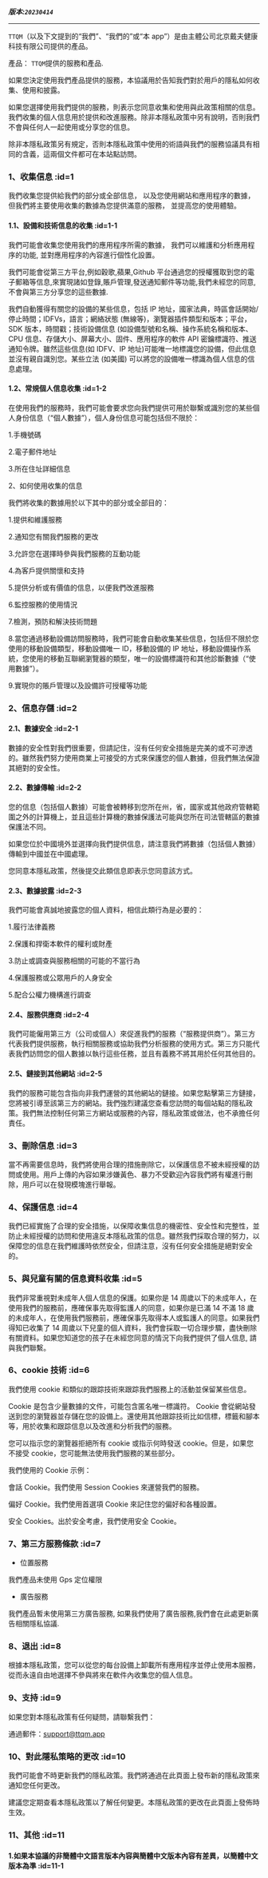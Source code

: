 **_版本:`20230414`_**

---

`TTQM`（以及下文提到的“我們”、“我們的”或“本 app”）是由主體公司北京戴夫健康科技有限公司提供的產品。

產品： `TTQM`提供的服務和產品.

如果您決定使用我們產品提供的服務，本協議用於告知我們對於用戶的隱私如何收集、使用和披露。

如果您選擇使用我們提供的服務，則表示您同意收集和使用與此政策相關的信息。我們收集的個人信息用於提供和改進服務。除非本隱私政策中另有說明，否則我們不會與任何人一起使用或分享您的信息。

除非本隱私政策另有規定，否則本隱私政策中使用的術語與我們的服務協議具有相同的含義，這兩個文件都可在本站點訪問。

### 1、收集信息 :id=1

我們收集您提供給我們的部分或全部信息， 以及您使用網站和應用程序的數據， 但我們將主要使用收集的數據為您提供滿意的服務， 並提高您的使用體驗。

#### 1.1、設備和技術信息的收集 :id=1-1

我們可能會收集您使用我們的應用程序所需的數據， 我們可以維護和分析應用程序的功能, 並對應用程序的內容進行個性化設置。

我們可能會從第三方平台,例如穀歌,蘋果,Github 平台通過您的授權獲取到您的電子郵箱等信息,來實現諸如登錄,賬戶管理,發送通知郵件等功能,我們未經您的同意,不會與第三方分享您的這些數據.

我們自動獲得有關您的設備的某些信息，包括 IP 地址，國家法典，時區會話開始/停止時間；IDFVs，語言；網絡狀態 (無線等)，瀏覽器插件類型和版本；平台，SDK 版本，時間戳；技術設備信息 (如設備型號和名稱、操作系統名稱和版本、CPU 信息、存儲大小、屏幕大小、固件、應用程序的軟件 API 密鑰標識符、推送通知令牌。雖然這些信息(如 IDFV、IP 地址)可能唯一地標識您的設備，但此信息並沒有親自識別您。某些立法 (如美國) 可以將您的設備唯一標識為個人信息的信息處理。

#### 1.2、常規個人信息收集 :id=1-2

在使用我們的服務時，我們可能會要求您向我們提供可用於聯繫或識別您的某些個人身份信息（“個人數據”），個人身份信息可能包括但不限於：

1.手機號碼

2.電子郵件地址

3.所在住址詳細信息

2、如何使用收集的信息

我們將收集的數據用於以下其中的部分或全部目的：

1.提供和維護服務

2.通知您有關我們服務的更改

3.允許您在選擇時參與我們服務的互動功能

4.為客戶提供關懷和支持

5.提供分析或有價值的信息，以便我們改進服務

6.監控服務的使用情況

7.檢測，預防和解決技術問題

8.當您通過移動設備訪問服務時，我們可能會自動收集某些信息，包括但不限於您使用的移動設備類型，移動設備唯一 ID，移動設備的 IP 地址，移動設備操作系統，您使用的移動互聯網瀏覽器的類型，唯一的設備標識符和其他診斷數據（“使用數據”）。

9.實現你的賬戶管理以及設備許可授權等功能

### 2、信息存儲 :id=2

#### 2.1、數據安全 :id=2-1

數據的安全性對我們很重要，但請記住，沒有任何安全措施是完美的或不可滲透的。雖然我們努力使用商業上可接受的方式來保護您的個人數據，但我們無法保證其絕對的安全性。

#### 2.2、數據傳輸 :id=2-2

您的信息（包括個人數據）可能會被轉移到您所在州，省，國家或其他政府管轄範圍之外的計算機上，並且這些計算機的數據保護法可能與您所在司法管轄區的數據保護法不同。

如果您位於中國境外並選擇向我們提供信息，請注意我們將數據（包括個人數據）傳輸到中國並在中國處理。

您同意本隱私政策，然後提交此類信息即表示您同意該方式。

#### 2.3、數據披露 :id=2-3

我們可能會真誠地披露您的個人資料，相信此類行為是必要的：

1.履行法律義務

2.保護和捍衛本軟件的權利或財產

3.防止或調查與服務相關的可能的不當行為

4.保護服務或公眾用戶的人身安全

5.配合公權力機構進行調查

#### 2.4、服務供應商 :id=2-4

我們可能僱用第三方（公司或個人）來促進我們的服務（“服務提供商”）。第三方代表我們提供服務，執行相關服務或協助我們分析服務的使用方式。第三方只能代表我們訪問您的個人數據以執行這些任務，並且有義務不將其用於任何其他目的。

#### 2.5、鏈接到其他網站 :id=2-5

我們的服務可能包含指向非我們運營的其他網站的鏈接。如果您點擊第三方鏈接，您將被引導至該第三方的網站。我們強烈建議您查看您訪問的每個站點的隱私政策。我們無法控制任何第三方網站或服務的內容，隱私政策或做法，也不承擔任何責任。

### 3、刪除信息 :id=3

當不再需要信息時，我們將使用合理的措施刪除它，以保護信息不被未經授權的訪問或使用。用戶上傳的內容如果涉嫌黃色、暴力不受歡迎內容我們將有權進行刪除，用戶可以在發現模塊進行舉報。

### 4、保護信息 :id=4

我們已經實施了合理的安全措施，以保障收集信息的機密性、安全性和完整性，並防止未經授權的訪問和使用違反本隱私政策的信息。雖然我們採取合理的努力，以保障您的信息在我們維護時依然安全，但請注意，沒有任何安全措施是絕對安全的。

### 5、與兒童有關的信息資料收集 :id=5

我們非常重視對未成年人個人信息的保護。如果你是 14 周歲以下的未成年人，在使用我們的服務前，應確保事先取得監護人的同意，如果你是已滿 14 不滿 18 歲的未成年人，在使用我們服務前，應確保事先取得本人或監護人的同意。如果我們得知已收集了 14 周歲以下兒童的個人資料，我們會採取一切合理步驟，盡快刪除有關資料。如果您知道您的孩子在未經您同意的情況下向我們提供了個人信息, 請與我們聯繫。

### 6、cookie 技術 :id=6

我們使用 cookie 和類似的跟踪技術來跟踪我們服務上的活動並保留某些信息。

Cookie 是包含少量數據的文件，可能包含匿名唯一標識符。 Cookie 會從網站發送到您的瀏覽器並存儲在您的設備上。還使用其他跟踪技術比如信標，標籤和腳本等，用於收集和跟踪信息以及改進和分析我們的服務。

您可以指示您的瀏覽器拒絕所有 cookie 或指示何時發送 cookie。但是，如果您不接受 cookie，您可能無法使用我們服務的某些部分。

我們使用的 Cookie 示例：

會話 Cookie。我們使用 Session Cookies 來運營我們的服務。

偏好 Cookie。我們使用首選項 Cookie 來記住您的偏好和各種設置。

安全 Cookies。出於安全考慮，我們使用安全 Cookie。

### 7、第三方服務條款 :id=7

- 位置服務

我們產品未使用 Gps 定位權限

- 廣告服務

我們產品暫未使用第三方廣告服務, 如果我們使用了廣告服務,我們會在此處更新廣告相關隱私協議.

### 8、退出 :id=8

根據本隱私政策，您可以從您的每台設備上卸載所有應用程序並停止使用本服務，從而永遠自由地選擇不參與將來在軟件內收集您的個人信息。

### 9、支持 :id=9

如果您對本隱私政策有任何疑問，請聯繫我們：

通過郵件：[support@ttqm.app](mailto:support@ttqm.app)

### 10、對此隱私策略的更改 :id=10

我們可能會不時更新我們的隱私政策。我們將通過在此頁面上發布新的隱私政策來通知您任何更改。

建議您定期查看本隱私政策以了解任何變更。本隱私政策的更改在此頁面上發佈時生效。

### 11、其他 :id=11

#### 1.如果本協議的非簡體中文語言版本內容與簡體中文版本內容有差異，以簡體中文版本為準 :id=11-1

